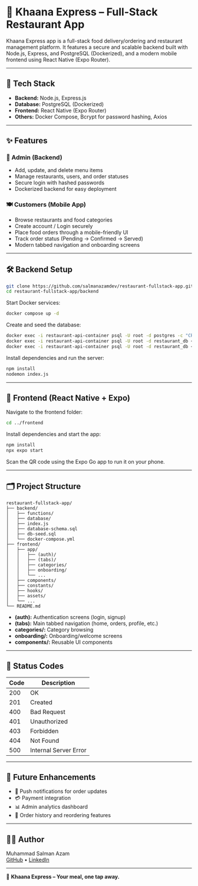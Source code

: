 # 🍛 Khaana Express – Full-Stack Restaurant App

Khaana Express app is a full-stack food delivery/ordering and restaurant management platform. It features a secure and scalable backend built with Node.js, Express, and PostgreSQL (Dockerized), and a modern mobile frontend using React Native (Expo Router).

---

## 🚀 Tech Stack

- **Backend:** Node.js, Express.js
- **Database:** PostgreSQL (Dockerized)
- **Frontend:** React Native (Expo Router)
- **Others:** Docker Compose, Bcrypt for password hashing, Axios

---

## ✨ Features

### 🔐 Admin (Backend)
- Add, update, and delete menu items
- Manage restaurants, users, and order statuses
- Secure login with hashed passwords
- Dockerized backend for easy deployment

### 🍽️ Customers (Mobile App)
- Browse restaurants and food categories
- Create account / Login securely
- Place food orders through a mobile-friendly UI
- Track order status (Pending → Confirmed → Served)
- Modern tabbed navigation and onboarding screens

---

## 🛠️ Backend Setup

```sh
git clone https://github.com/salmanazamdev/restaurant-fullstack-app.git
cd restaurant-fullstack-app/backend
```

Start Docker services:
```sh
docker compose up -d
```

Create and seed the database:
```sh
docker exec -i restaurant-api-container psql -U root -d postgres -c "CREATE DATABASE restaurant_db;"
docker exec -i restaurant-api-container psql -U root -d restaurant_db < database-schema.sql
docker exec -i restaurant-api-container psql -U root -d restaurant_db < db-seed.sql
```

Install dependencies and run the server:
```sh
npm install
nodemon index.js
```

---

## 📱 Frontend (React Native + Expo)

Navigate to the frontend folder:
```sh
cd ../frontend
```

Install dependencies and start the app:
```sh
npm install
npx expo start
```

Scan the QR code using the Expo Go app to run it on your phone.

---

## 🗂️ Project Structure

```
restaurant-fullstack-app/
├── backend/
│   ├── functions/
│   ├── database/
│   ├── index.js
│   ├── database-schema.sql
│   ├── db-seed.sql
│   └── docker-compose.yml
├── frontend/
│   ├── app/
│   │   ├── (auth)/
│   │   ├── (tabs)/
│   │   ├── categories/
│   │   ├── onboarding/
│   │   └── ...
│   ├── components/
│   ├── constants/
│   ├── hooks/
│   ├── assets/
│   └── ...
└── README.md
```

- **(auth):** Authentication screens (login, signup)
- **(tabs):** Main tabbed navigation (home, orders, profile, etc.)
- **categories/:** Category browsing
- **onboarding/:** Onboarding/welcome screens
- **components/:** Reusable UI components

---

## 🔐 Status Codes

| Code | Description              |
|------|--------------------------|
| 200  | OK                       |
| 201  | Created                  |
| 400  | Bad Request              |
| 401  | Unauthorized             |
| 403  | Forbidden                |
| 404  | Not Found                |
| 500  | Internal Server Error    |

---

## 🧠 Future Enhancements

- 🔔 Push notifications for order updates
- 💳 Payment integration
- 📊 Admin analytics dashboard
- 🧾 Order history and reordering features

---

## 👨‍💻 Author

Muhammad Salman Azam  
[GitHub](https://github.com/salmanazamdev) • [LinkedIn](linkedin.com/in/salmanazamdev)

---

🥘 **Khaana Express – Your meal, one tap away.**
